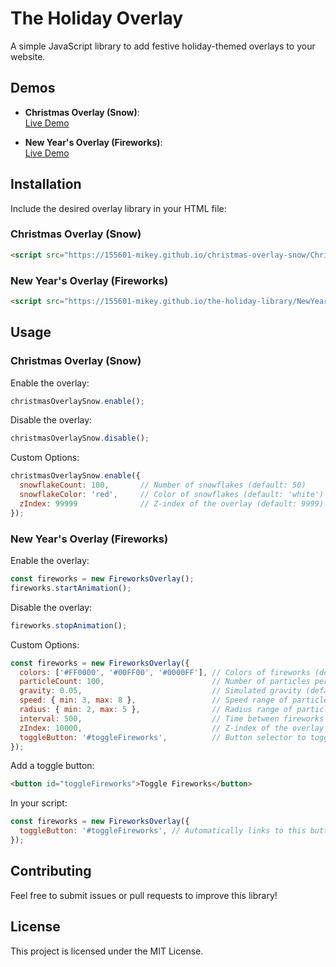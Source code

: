 
# The Holiday Overlay

A simple JavaScript library to add festive holiday-themed overlays to your website.

## Demos
- **Christmas Overlay (Snow)**:  
  [Live Demo](https://155601-mikey.github.io/The-Holiday-Library/christmasoverlay.html)

- **New Year's Overlay (Fireworks)**:  
  [Live Demo](https://155601-mikey.github.io/The-Holiday-Library/newyearsoverlay.html)

## Installation

Include the desired overlay library in your HTML file:

### Christmas Overlay (Snow)
```html
<script src="https://155601-mikey.github.io/christmas-overlay-snow/ChristmasOverlay.js"></script>
```

### New Year's Overlay (Fireworks)
```html
<script src="https://155601-mikey.github.io/the-holiday-library/NewYearsOverlay.js"></script>
```

## Usage

### Christmas Overlay (Snow)

Enable the overlay:
```javascript
christmasOverlaySnow.enable();
```

Disable the overlay:
```javascript
christmasOverlaySnow.disable();
```

Custom Options:
```javascript
christmasOverlaySnow.enable({
  snowflakeCount: 100,       // Number of snowflakes (default: 50)
  snowflakeColor: 'red',     // Color of snowflakes (default: 'white')
  zIndex: 99999              // Z-index of the overlay (default: 9999)
});
```

### New Year's Overlay (Fireworks)

Enable the overlay:
```javascript
const fireworks = new FireworksOverlay();
fireworks.startAnimation();
```

Disable the overlay:
```javascript
fireworks.stopAnimation();
```

Custom Options:
```javascript
const fireworks = new FireworksOverlay({
  colors: ['#FF0000', '#00FF00', '#0000FF'], // Colors of fireworks (default: multicolored)
  particleCount: 100,                        // Number of particles per firework (default: 50)
  gravity: 0.05,                             // Simulated gravity (default: 0.02)
  speed: { min: 3, max: 8 },                 // Speed range of particles (default: { min: 2, max: 6 })
  radius: { min: 2, max: 5 },                // Radius range of particles (default: { min: 1, max: 3 })
  interval: 500,                             // Time between fireworks in ms (default: 1000)
  zIndex: 10000,                             // Z-index of the overlay (default: 9999)
  toggleButton: '#toggleFireworks',          // Button selector to toggle the overlay (optional)
});
```

Add a toggle button:
```html
<button id="toggleFireworks">Toggle Fireworks</button>
```

In your script:
```javascript
const fireworks = new FireworksOverlay({
  toggleButton: '#toggleFireworks', // Automatically links to this button
});
```

## Contributing

Feel free to submit issues or pull requests to improve this library!

## License
This project is licensed under the MIT License.
